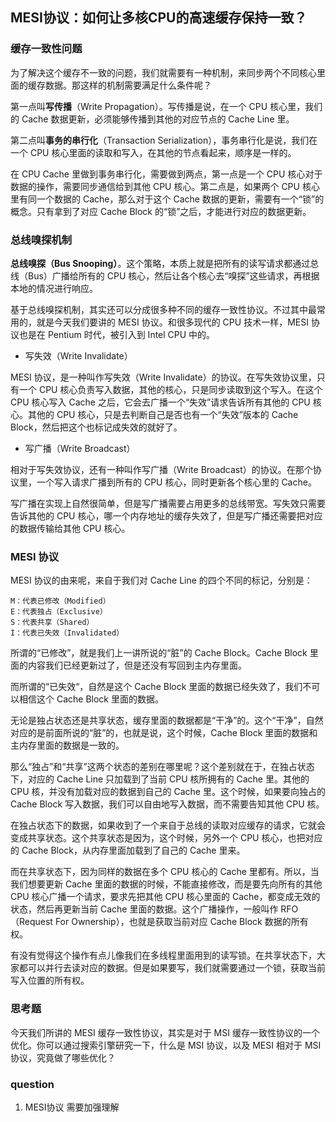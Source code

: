 ## MESI协议：如何让多核CPU的高速缓存保持一致？

### 缓存一致性问题

为了解决这个缓存不一致的问题，我们就需要有一种机制，来同步两个不同核心里面的缓存数据。那这样的机制需要满足什么条件呢？

第一点叫**写传播**（Write Propagation）。写传播是说，在一个 CPU 核心里，我们的 Cache 数据更新，必须能够传播到其他的对应节点的 Cache Line 里。

第二点叫**事务的串行化**（Transaction Serialization），事务串行化是说，我们在一个 CPU 核心里面的读取和写入，在其他的节点看起来，顺序是一样的。

在 CPU Cache 里做到事务串行化，需要做到两点，第一点是一个 CPU 核心对于数据的操作，需要同步通信给到其他 CPU 核心。第二点是，如果两个 CPU 核心里有同一个数据的 Cache，那么对于这个 Cache 数据的更新，需要有一个“锁”的概念。只有拿到了对应 Cache Block 的“锁”之后，才能进行对应的数据更新。

### 总线嗅探机制

**总线嗅探（Bus Snooping）**。这个策略，本质上就是把所有的读写请求都通过总线（Bus）广播给所有的 CPU 核心，然后让各个核心去“嗅探”这些请求，再根据本地的情况进行响应。

基于总线嗅探机制，其实还可以分成很多种不同的缓存一致性协议。不过其中最常用的，就是今天我们要讲的 MESI 协议。和很多现代的 CPU 技术一样，MESI 协议也是在 Pentium 时代，被引入到 Intel CPU 中的。

- 写失效（Write Invalidate）

MESI 协议，是一种叫作写失效（Write Invalidate）的协议。在写失效协议里，只有一个 CPU 核心负责写入数据，其他的核心，只是同步读取到这个写入。在这个 CPU 核心写入 Cache 之后，它会去广播一个“失效”请求告诉所有其他的 CPU 核心。其他的 CPU 核心，只是去判断自己是否也有一个“失效”版本的 Cache Block，然后把这个也标记成失效的就好了。

- 写广播（Write Broadcast）

相对于写失效协议，还有一种叫作写广播（Write Broadcast）的协议。在那个协议里，一个写入请求广播到所有的 CPU 核心，同时更新各个核心里的 Cache。

写广播在实现上自然很简单，但是写广播需要占用更多的总线带宽。写失效只需要告诉其他的 CPU 核心，哪一个内存地址的缓存失效了，但是写广播还需要把对应的数据传输给其他 CPU 核心。

### MESI 协议

MESI 协议的由来呢，来自于我们对 Cache Line 的四个不同的标记，分别是：

    M：代表已修改（Modified）
    E：代表独占（Exclusive）
    S：代表共享（Shared）
    I：代表已失效（Invalidated）

所谓的“已修改”，就是我们上一讲所说的“脏”的 Cache Block。Cache Block 里面的内容我们已经更新过了，但是还没有写回到主内存里面。

而所谓的“已失效“，自然是这个 Cache Block 里面的数据已经失效了，我们不可以相信这个 Cache Block 里面的数据。

无论是独占状态还是共享状态，缓存里面的数据都是“干净”的。这个“干净”，自然对应的是前面所说的“脏”的，也就是说，这个时候，Cache Block 里面的数据和主内存里面的数据是一致的。

那么“独占”和“共享”这两个状态的差别在哪里呢？这个差别就在于，在独占状态下，对应的 Cache Line 只加载到了当前 CPU 核所拥有的 Cache 里。其他的 CPU 核，并没有加载对应的数据到自己的 Cache 里。这个时候，如果要向独占的 Cache Block 写入数据，我们可以自由地写入数据，而不需要告知其他 CPU 核。

在独占状态下的数据，如果收到了一个来自于总线的读取对应缓存的请求，它就会变成共享状态。这个共享状态是因为，这个时候，另外一个 CPU 核心，也把对应的 Cache Block，从内存里面加载到了自己的 Cache 里来。

而在共享状态下，因为同样的数据在多个 CPU 核心的 Cache 里都有。所以，当我们想要更新 Cache 里面的数据的时候，不能直接修改，而是要先向所有的其他 CPU 核心广播一个请求，要求先把其他 CPU 核心里面的 Cache，都变成无效的状态，然后再更新当前 Cache 里面的数据。这个广播操作，一般叫作 RFO（Request For Ownership），也就是获取当前对应 Cache Block 数据的所有权。

有没有觉得这个操作有点儿像我们在多线程里面用到的读写锁。在共享状态下，大家都可以并行去读对应的数据。但是如果要写，我们就需要通过一个锁，获取当前写入位置的所有权。


### 思考题

今天我们所讲的 MESI 缓存一致性协议，其实是对于 MSI 缓存一致性协议的一个优化。你可以通过搜索引擎研究一下，什么是 MSI 协议，以及 MESI 相对于 MSI 协议，究竟做了哪些优化？

### question

1. MESI协议 需要加强理解